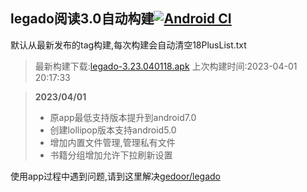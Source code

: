 ## legado阅读3.0自动构建[![Android CI](https://github.com/10bits/gedoor-Build/workflows/Android%20CI/badge.svg)](https://github.com/10bits/gedoor-Build/actions)

默认从最新发布的tag构建,每次构建会自动清空18PlusList.txt

> 最新构建下载:[legado-3.23.040118.apk](https://github.com/xcdha/gedoor-Build/releases/download/legado-3.23.040118/legado-3.23.040118.apk) 上次构建时间:2023-04-01 20:17:33
<!--start-->
> **2023/04/01**
> 
> * 原app最低支持版本提升到android7.0
> * 创建lollipop版本支持android5.0
> * 增加内置文件管理,管理私有文件
> * 书籍分组增加允许下拉刷新设置
<!--end-->
  
使用app过程中遇到问题,请到这里解决[gedoor/legado](https://github.com/gedoor/legado/issues)

